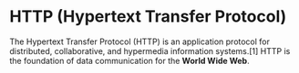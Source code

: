 # HTTP (Hypertext Transfer Protocol)

The Hypertext Transfer Protocol (HTTP) is an application protocol for distributed, collaborative, and hypermedia information systems.[1] HTTP is the foundation of data communication for the **World Wide Web**.
